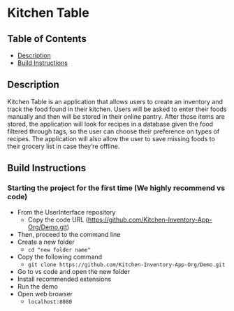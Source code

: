 # Kitchen Table  

## Table of Contents
+ [Description](description)
+ [Build Instructions](#build-instructions)

## Description  

  Kitchen Table is an application that allows users to create an inventory and track the food found in their kitchen. Users will be asked to enter their foods manually and then will be stored in their online pantry. After those items are stored, the application will look for recipes in a database given the food filtered through tags, so the user can choose their preference on types of recipes. The application will also allow the user to save missing foods to their grocery list in case they’re offline.  

## Build Instructions 
### Starting the project for the first time (We highly recommend vs code) 
* From the UserInterface repository  
  - Copy the code URL (https://github.com/Kitchen-Inventory-App-Org/Demo.git) 
* Then, proceed to the command line 
* Create a new folder  
  - `cd "new folder name"` 
* Copy the following command 
  - `git clone https://github.com/Kitchen-Inventory-App-Org/Demo.git`
* Go to vs code and open the new folder 
* Install recommended extensions 
* Run the demo 
* Open web browser
  - `localhost:8080`
